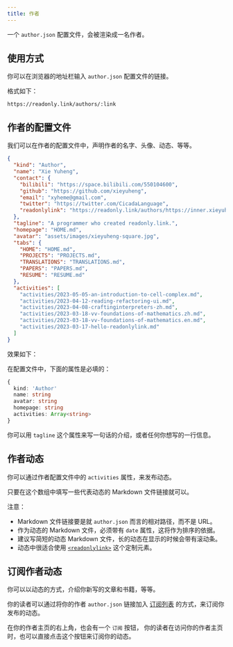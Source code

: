 ```yaml
---
title: 作者
---
```


一个 `author.json` 配置文件，会被渲染成一名作者。

## 使用方式

你可以在浏览器的地址栏输入 `author.json` 配置文件的链接。

格式如下：

```
https://readonly.link/authors/:link
```

## 作者的配置文件

我们可以在作者的配置文件中，声明作者的名字、头像、动态、等等。

```json
{
  "kind": "Author",
  "name": "Xie Yuheng",
  "contact": {
    "bilibili": "https://space.bilibili.com/550104600",
    "github": "https://github.com/xieyuheng",
    "email": "xyheme@gmail.com",
    "twitter": "https://twitter.com/CicadaLanguage",
    "readonlylink": "https://readonly.link/authors/https://inner.xieyuheng.com/author.json"
  },
  "tagline": "A programmer who created readonly.link.",
  "homepage": "HOME.md",
  "avatar": "assets/images/xieyuheng-square.jpg",
  "tabs": {
    "HOME": "HOME.md",
    "PROJECTS": "PROJECTS.md",
    "TRANSLATIONS": "TRANSLATIONS.md",
    "PAPERS": "PAPERS.md",
    "RESUME": "RESUME.md"
  },
  "activities": [
    "activities/2023-05-05-an-introduction-to-cell-complex.md",
    "activities/2023-04-12-reading-refactoring-ui.md",
    "activities/2023-04-08-craftinginterpreters-zh.md",
    "activities/2023-03-18-vv-foundations-of-mathematics.zh.md",
    "activities/2023-03-18-vv-foundations-of-mathematics.en.md",
    "activities/2023-03-17-hello-readonlylink.md"
  ]
}
```

效果如下：

<readonlylink href="https://inner.xieyuheng.com/author.json" />

在配置文件中，下面的属性是必填的：

```typescript
{
  kind: 'Author'
  name: string
  avatar: string
  homepage: string
  activities: Array<string>
}
```

你可以用 `tagline` 这个属性来写一句话的介绍，或者任何你想写的一行信息。

## 作者动态

你可以通过作者配置文件中的 `activities` 属性，来发布动态。

只要在这个数组中填写一些代表动态的 Markdown 文件链接就可以。

注意：

- Markdown 文件链接要是就 `author.json` 而言的相对路径，而不是 URL。
- 作为动态的 Markdown 文件，必须带有 `date` 属性，这将作为排序的依据。
- 建议写简短的动态 Markdown 文件，长的动态在显示的时候会带有滚动条。
- 动态中很适合使用 [`<readonlylink>`](../custom-elements/readonlylink.md) 这个定制元素。

## 订阅作者动态

你可以以动态的方式，介绍你新写的文章和书籍，等等。

你的读者可以通过将你的作者 `author.json` 链接加入 [订阅列表](https://readonly.link/subscriptions?kind=Editor) 的方式，来订阅你发布的动态。

在你的作者主页的右上角，也会有一个 `订阅` 按钮，
你的读者在访问你的作者主页时，也可以直接点击这个按钮来订阅你的动态。

